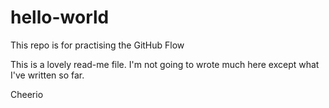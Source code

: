 # hello-world
This repo is for practising the GitHub Flow

This is a lovely read-me file. I'm not going to wrote much here except what I've written so far. 

Cheerio
